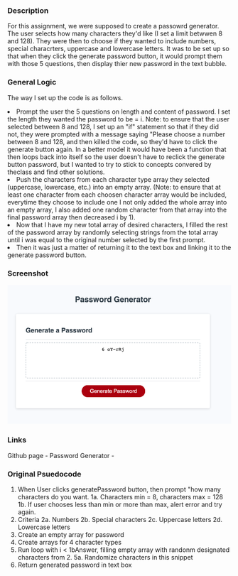 
### Description
For this assignment, we were supposed to create a passowrd generator.  The user selects how many characters they'd like (I set a limit betwwen 8 and 128).  They were then to choose if they wanted to include numbers, special characrters, uppercase and lowercase letters.  It was to be set up so that when they click the generate password button, it would prompt them with those 5 questions, then display thier new password in the text bubble. 



### General Logic
The way I set up the code is as follows.
<li>Prompt the user the 5 questions on length and content of password.  I set the length they wanted the password to be = i. Note: to ensure that the user selected between 8 and 128, I set up an "if" statement so that if they did not, they were prompted with a message saying "Please choose a number between 8 and 128, and then killed the code, so they'd have to click the generate button again.  In a better model it would have been a function that then loops back into itself so the user doesn't have to reclick the generate button password, but I wanted to try to stick to concepts convered by theclass and find other solutions. 
<li>Push the characters from each character type array they selected (uppercase, lowercase, etc.) into an empty array. (Note: to ensure that at least one character from each choosen character array would be included, everytime they choose to include one I not only added the whole array into an empty array, I also added one random character from that array into the final password array then decreased i by 1).
<li>Now that I have my new total array of desired characters, I filled the rest of the password array by randomly selecting strings from the total array until i was equal to the original number selected by the first prompt. 
<li>Then it was just a matter of returning it to the text box and linking it to the generate password button. 



### Screenshot
![screenshot](/assets/passwordgenerator.png?raw=true)


### Links
Github page - 
Password Generator - 




### Original Psuedocode
1. When User clicks generatePassword button, then prompt "how many characters do you want.
    1a. Characters min = 8, characters max = 128
    1b. If user chooses less than min or more than max, alert error and try again.
2. Criteria
    2a. Numbers
    2b. Special characters
    2c. Uppercase letters
    2d. Lowercase letters
3. Create an empty array for password
4. Create arrays for 4 character types
5. Run loop with i < 1bAnswer, filling empty array with randonm designated characters from 2. 
    5a. Randomize characters in this snippet
6. Return generated password in text box

